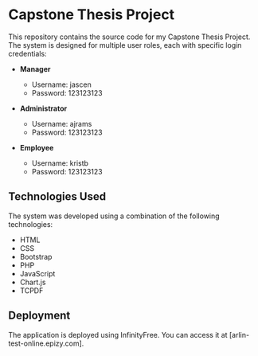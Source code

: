 # Capstone Thesis Project
This repository contains the source code for my Capstone Thesis Project. The system is designed for multiple user roles, each with specific login credentials:

- **Manager**
  - Username: jascen
  - Password: 123123123

- **Administrator**
  - Username: ajrams
  - Password: 123123123

- **Employee**
  - Username: kristb
  - Password: 123123123

## Technologies Used
The system was developed using a combination of the following technologies:

- HTML
- CSS
- Bootstrap
- PHP
- JavaScript
- Chart.js
- TCPDF

## Deployment
The application is deployed using InfinityFree. You can access it at [arlin-test-online.epizy.com].
